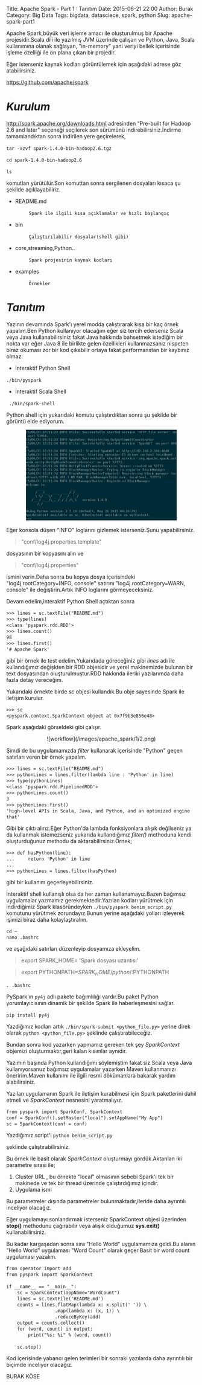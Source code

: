 Title: Apache Spark - Part 1 : Tanıtım
Date: 2015-06-21 22:00
Author: Burak
Category: Big Data
Tags: bigdata, datasciece, spark, python
Slug: apache-spark-part1

Apache Spark,büyük veri işleme amacı ile oluşturulmuş bir Apache projesidir.Scala dili ile yazılmış JVM üzerinde çalışan ve Python, Java, Scala kullanımına olanak sağlayan, "in-memory" yani veriyi bellek içerisinde işleme özelliği ile ön plana çıkan bir projedir.

Eğer isterseniz kaynak kodları görüntülemek için aşağıdaki adrese göz atabilirsiniz.

<https://github.com/apache/spark>

*Kurulum*
=======

<http://spark.apache.org/downloads.html> adresinden “Pre-built for Hadoop 2.6 and later” seçeneği seçilerek son sürümünü indirebilirsiniz.İndirme tamamlandıktan sonra indirilen yere geçirelerek,

`tar -xzvf spark-1.4.0-bin-hadoop2.6.tgz`

`cd spark-1.4.0-bin-hadoop2.6`

`ls`

komutları yürütülür.Son komuttan sonra sergilenen dosyaları kısaca şu şekilde açıklayabiliriz.

* README.md

  `		Spark ile ilgili kısa açıklamalar ve hızlı başlangıç`

* bin

  `		Çalıştırılabilir dosyalar(shell gibi)`

* core,streaming,Python..

  `		Spark projesinin kaynak kodları`

* examples

  `		Örnekler`

*Tanıtım*
=======

Yazının devamında Spark'ı yerel modda çalıştırarak kısa bir kaç örnek yapalım.Ben Python kullanıyor olacağım eğer siz tercih ederseniz Scala veya Java kullanabilirsiniz fakat Java hakkında bahsetmek istediğim bir nokta var eğer Java 8 ile birlikte gelen özellikleri kullanmazsanız nispeten biraz okuması zor bir kod çıkabilir ortaya fakat performanstan bir kaybınız olmaz.

* İnteraktif Python Shell

`./bin/pyspark`

* İnteraktif Scala Shell

` ./bin/spark-shell`

Python shell için yukarıdaki komutu çalıştırdıktan sonra şu şekilde bir görüntü elde ediyorum.

<center><img src="/images/apache_spark/1/1.png" height = 240px width = 400px></center>

Eğer konsola düşen "INFO" loglarını gizlemek isterseniz.Şunu yapabilirsiniz.
> "conf/log4j.properties.template"

dosyasının bir kopyasını alın ve
> "conf/log4j.properties"

ismini verin.Daha sonra bu kopya dosya içerisindeki "log4j.rootCategory=INFO, console" satırını "log4j.rootCategory=WARN, console" ile değiştirin.Artık INFO loglarını görmeyeceksiniz.

Devam edelim,interaktif Python Shell açtıktan sonra

```
>>> lines = sc.textFile("README.md")
>>> type(lines)
<class 'pyspark.rdd.RDD'>
>>> lines.count()
98
>>> lines.first()
'# Apache Spark'
```

gibi bir örnek ile test edelim.Yukarıdada göreceğiniz gibi *lines* adı ile kullandığımız değişkten bir RDD objesidir ve yerel makinemizde bulunan bir text dosyasından oluşturulmuştur.RDD hakkında ileriki yazılarımda daha fazla detay vereceğim.

Yukarıdaki örnekte birde *sc* objesi kullandık.Bu obje sayesinde Spark ile iletişim kurulur.

```
>>> sc
<pyspark.context.SparkContext object at 0x7f9b3e856e48>

```

Spark aşağıdaki görseldeki gibi çalışır.
<center>
![workflow](/images/apache_spark/1/2.png)</center>

Şimdi de bu uygulamamızda *filter* kullanarak içerisinde "Python" geçen satırları veren bir örnek yapalım.

```
>>> lines = sc.textFile("README.md")
>>> pythonLines = lines.filter(lambda line : 'Python' in line)
>>> type(pythonLines)
<class 'pyspark.rdd.PipelinedRDD'>
>>> pythonLines.count()
3
>>> pythonLines.first()
'high-level APIs in Scala, Java, and Python, and an optimized engine that'
```

Gibi bir çıktı alırız.Eğer Python'da lambda fonksiyonlara alışık değilseniz ya da kullanmak istemezseniz yukarıda kullandığımız *filter()* methoduna kendi oluşturduğunuz methodu da aktarabilirsiniz.Örnek;

```
>>> def hasPython(line):
...     return 'Python' in line
...
>>> pythonLines = lines.filter(hasPython)

```

gibi bir kullanım geçerleyebilirsiniz.

İnteraktif shell kullanışlı olsa da her zaman kullanamayız.Bazen bağımsız uygulamalar yazmamız gerekmektedir.Yazılan kodları yürütmek için indirdiğimiz Spark klasöründeyken `./bin/pyspark benim_script.py` komutunu yürütmek zorundayız.Bunun yerine aşağıdaki yolları izleyerek işimizi biraz daha kolaylaştıralım.

```
cd ~
nano .bashrc
```
ve aşağıdaki satırları düzenleyip dosyamıza ekleyelim.
>export SPARK_HOME= 'Spark dosyası uzantısı'

>export PYTHONPATH=$SPARK_HOME/python/:$PYTHONPATH

```
. .bashrc
```

PySpark'ın `py4j` adlı pakete bağımlılığı vardır.Bu paket Python yorumlayıcısının dinamik bir şekilde Spark ile haberleşmesini sağlar.

`pip install py4j`

Yazdığımız kodları artık
`./bin/spark-submit <python_file.py>`
yerine direk olarak
`python <python_file.py>` şeklinde çalıştırabileceğiz.

Bundan sonra kod yazarken yapmamız gereken tek şey *SparkContext* objemizi oluşturmaktır,geri kalan kısımlar aynıdır.

Yazımın başında Python kullandığımı söylemiştim fakat siz Scala veya Java kullanıyorsanuz bağımsız uygulamalar yazarken Maven kullanmanızı öneririm.Maven kullanımı ile ilgili resmi dökümanlara bakarak yardım alabilirsiniz.

Yazılan uygulamanın Spark ile iletişim kurabilmesi için Spark paketlerini dahil etmeli ve *SparkContext* nesnesini yaratmalıyız.

```
from pyspark import SparkConf, SparkContext
conf = SparkConf().setMaster("local").setAppName("My App")
sc = SparkContext(conf = conf)
```

Yazdığımız script'i
`python benim_script.py`

şeklinde çalıştırabilirsiniz.

Bu örnek ile basit olarak *SparkContext* oluşturmayı gördük.Aktarılan iki parametre sırası ile;

1. Cluster URL , bu örnekte "local" olmasının sebebi Spark'ı tek bir makinede ve tek bir thread üzerinde çalıştırdığımız içindir.
2. Uygulama ismi

Bu parametreler dışında parametreler bulunmaktadır,ileride daha ayrıntılı inceliyor olacağız.

Eğer uygulamayı sonlandırmak isterseniz SparkContext objesi üzerinden
**stop()** methodunu çağırabilir veya alışık olduğumuz **sys.exit()** kullanabilirsiniz.

Bu kadar kargaşadan sonra sıra "Hello World" uygulamamıza geldi.Bu alanın "Hello World" uygulaması "Word Count" olarak geçer.Basit bir word count uygulaması yazalım.

```
from operator import add
from pyspark import SparkContext

if __name__ == "__main__":
    sc = SparkContext(appName="WordCount")
    lines = sc.textFile('README.md')
    counts = lines.flatMap(lambda x: x.split(' ')) \
                  .map(lambda x: (x, 1)) \
                  .reduceByKey(add)
    output = counts.collect()
    for (word, count) in output:
        print("%s: %i" % (word, count))

    sc.stop()
```

Kod içerisinde yabancı gelen terimleri bir sonraki yazılarda daha ayrıntılı bir biçimde inceliyor olacağız.

BURAK KÖSE
